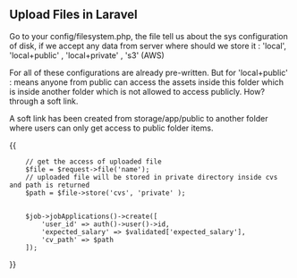 ##                               Upload Files in Laravel

Go to your config/filesystem.php, the file tell us about the sys configuration of disk, if we accept any data from server where should we store it : 'local', 'local+public' , 'local+private' , 's3' (AWS)


For all of these configurations are already pre-written.
But for 'local+public' : means anyone from public can access the assets inside this folder which is inside another folder which is not allowed to access publicly. How? through a soft link.

A soft link has been created from storage/app/public to another folder where users can only get access to public folder items.

{{

        // get the access of uploaded file
        $file = $request->file('name');                 
        // uploaded file will be stored in private directory inside cvs and path is returned
        $path = $file->store('cvs', 'private' );   


        $job->jobApplications()->create([
            'user_id' => auth()->user()->id,
            'expected_salary' => $validated['expected_salary'],
            'cv_path' => $path
        ]);


}}